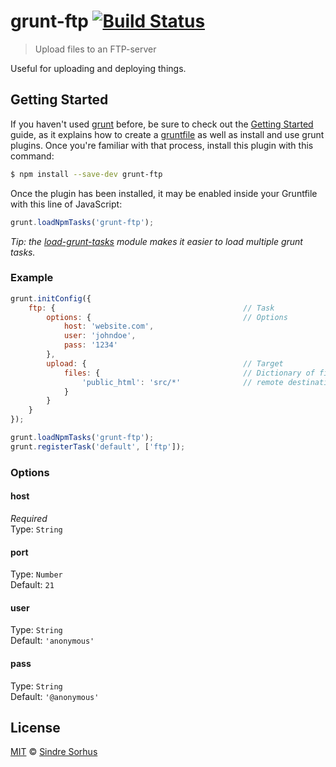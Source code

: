 # grunt-ftp [![Build Status](https://travis-ci.org/sindresorhus/grunt-ftp.svg?branch=master)](https://travis-ci.org/sindresorhus/grunt-ftp)

> Upload files to an FTP-server

Useful for uploading and deploying things.


## Getting Started

If you haven't used [grunt][] before, be sure to check out the [Getting Started][] guide, as it explains how to create a [gruntfile][Getting Started] as well as install and use grunt plugins. Once you're familiar with that process, install this plugin with this command:

```bash
$ npm install --save-dev grunt-ftp
```

Once the plugin has been installed, it may be enabled inside your Gruntfile with this line of JavaScript:

```js
grunt.loadNpmTasks('grunt-ftp');
```

*Tip: the [load-grunt-tasks](https://github.com/sindresorhus/load-grunt-tasks) module makes it easier to load multiple grunt tasks.*


[grunt]: http://gruntjs.com
[Getting Started]: http://gruntjs.com/getting-started


### Example

```js
grunt.initConfig({
	ftp: {											// Task
		options: {									// Options
			host: 'website.com',
			user: 'johndoe',
			pass: '1234'
		},
		upload: {									// Target
			files: {								// Dictionary of files
				'public_html': 'src/*'				// remote destination : source
			}
		}
	}
});

grunt.loadNpmTasks('grunt-ftp');
grunt.registerTask('default', ['ftp']);
```


### Options

#### host

*Required*  
Type: `String`

#### port

Type: `Number`  
Default: `21`

#### user

Type: `String`  
Default: `'anonymous'`

#### pass

Type: `String`  
Default: `'@anonymous'`


## License

[MIT](http://opensource.org/licenses/MIT) © [Sindre Sorhus](http://sindresorhus.com)
